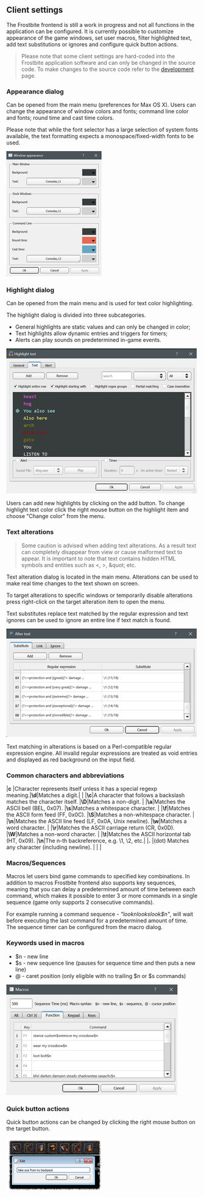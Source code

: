## Client settings

The Frostbite frontend is still a work in progress and not all functions in the
application can be configured.
It is currently possible to customize appearance of the game windows, set user macros,
filter highlighted text, add text substitutions or ignores and configure quick button actions.

> Please note that some client settings are hard-coded into
> the Frostbite application software and can only be changed
> in the source code.
> To make changes to the source code refer to the [development](/development) page.

### Appearance dialog

Can be opened from the main menu (preferences for Max OS X). Users can change the appearance of 
window colors and fonts; command line color and fonts; round time and cast time colors. 

Please note that while the font selector has a large selection of system fonts available, the text formatting 
expects a monospace/fixed-width fonts to be used.

![Screenshot of appearance dialogue](../assets/img/appearance.png)

### Highlight dialog

Can be opened from the main menu and is used for text color highlighting.

The highlight dialog is divided into three subcategories.

* General highlights are static values and can only be changed in color;
* Text highlights allow dynamic entries and triggers for timers;
* Alerts can play sounds on predetermined in-game events.

![Screenshot of highlight dialogue](../assets/img/highlight.png)

Users can add new highlights by clicking on the add button.
To change highlight text color click the right mouse button on the highlight
item and choose "Change color" from the menu.

### Text alterations

> Some caution is advised when adding text alterations. As a result text can completely disappear from view or
> cause malformed text to appear. It is important to note that text contains hidden HTML symbols and entities
> such as &lt;, &gt;, &amp;quot; etc.

Text alteration dialog is located in the main menu. Alterations can be used to make real time changes to
the text shown on screen.

To target alterations to specific windows or temporarily disable alterations press right-click on the target
alteration item to open the menu.

Text substitutes replace text matched by the regular expression and text ignores can be used to ignore an
entire line if text match is found.

![Screenshot of text alterations](../assets/img/alter.png)

Text matching in alterations is based on a Perl-compatible regular expression engine. All invalid regular
expressions are treated as void entries and displayed as red background on the input field.

### Common characters and abbreviations

|**c** |Character represents itself unless it has a special regexp meaning.|**\d**|Matches a digit.|                        |
|**\c**|A character that follows a backslash matches the character itself. |**\D**|Matches a non-digit.                     |
|**\a**|Matches the ASCII bell (BEL, 0x07).                                |**\s**|Matches a whitespace character.          |
|**\f**|Matches the ASCII form feed (FF, 0x0C).                            |**\S**|Matches a non-whitespace character.      |
|**\n**|Matches the ASCII line feed (LF, 0x0A, Unix newline).              |**\w**|Matches a word character.                |
|**\r**|Matches the ASCII carriage return (CR, 0x0D).                      |**\W**|Matches a non-word character.            |
|**\t**|Matches the ASCII horizontal tab (HT, 0x09).                       |**\n**|The n-th backreference, e.g. \1, \2, etc.|
|**.** |(dot)	Matches any character (including newline).                 |      |                                         |

### Macros/Sequences

Macros let users bind game commands to specified key combinations. In addition to macros Frostbite frontend
also supports key sequences, meaning that you can delay a predetermined amount of time between each command, which
makes it possible to enter 3 or more commands in a single sequence (game only supports 2 consecutive commands).

For example running a command sequence - *"look$nlook$slook$n"*,
will wait before executing the last command for a predetermined amount of time.
The sequence timer can be configured from the macro dialog.

### Keywords used in macros

* $n - new line
* $s - new sequence line (pauses for sequence time and then puts a new line)
* @  - caret position (only eligible with no trailing $n or $s commands)

![Screenshot of macro sequences](../assets/img/macros.png)

### Quick button actions

Quick button actions can be changed by clicking the right mouse button on the target button.

![Screenshot of quick button](../assets/img/quick_button_edit.png)

